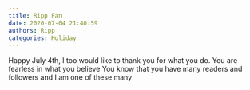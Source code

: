 ```yaml
---
title: Ripp Fan
date: 2020-07-04 21:40:59
authors: Ripp
categories: Holiday
---
```


 Happy July 4th,    I too would like to thank you for what you do.   You  are fearless in what you believe
You know that you have many readers and followers and I am one of these many